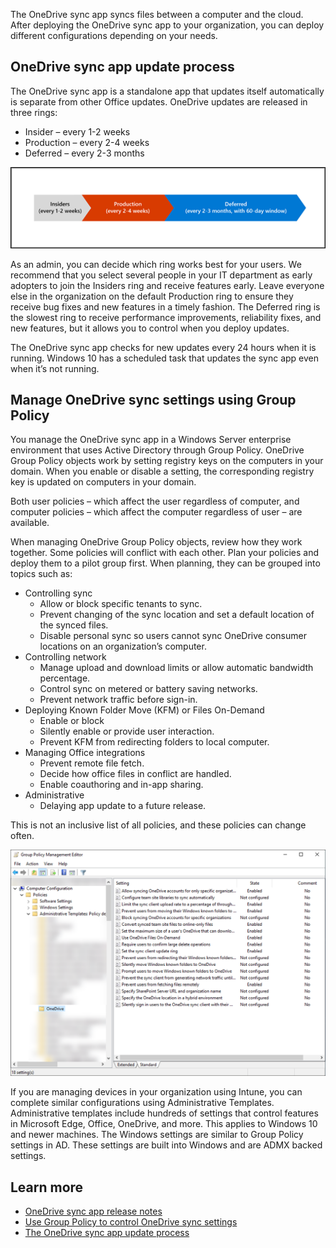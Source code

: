 The OneDrive sync app syncs files between a computer and the cloud. After deploying the OneDrive sync app to your organization, you can deploy different configurations depending on your needs.

## OneDrive sync app update process

The OneDrive sync app is a standalone app that updates itself automatically is separate from other Office updates. OneDrive updates are released in three rings:

- Insider – every 1-2 weeks
- Production – every 2-4 weeks
- Deferred – every 2-3 months

![OneDrive sync app update process](../media/sync-app-update-process.png)

As an admin, you can decide which ring works best for your users. We recommend that you select several people in your IT department as early adopters to join the Insiders ring and receive features early. Leave everyone else in the organization on the default Production ring to ensure they receive bug fixes and new features in a timely fashion. The Deferred ring is the slowest ring to receive performance improvements, reliability fixes, and new features, but it allows you to control when you deploy updates.

The OneDrive sync app checks for new updates every 24 hours when it is running.  Windows 10 has a scheduled task that updates the sync app even when it’s not running.

## Manage OneDrive sync settings using Group Policy

You manage the OneDrive sync app in a Windows Server enterprise environment that uses Active Directory through Group Policy. OneDrive Group Policy objects work by setting registry keys on the computers in your domain. When you enable or disable a setting, the corresponding registry key is updated on computers in your domain.

Both user policies – which affect the user regardless of computer, and computer policies – which affect the computer regardless of user – are available.

When managing OneDrive Group Policy objects, review how they work together. Some policies will conflict with each other. Plan your policies and deploy them to a pilot group first. When planning, they can be grouped into topics such as:

- Controlling sync
  - Allow or block specific tenants to sync.
  - Prevent changing of the sync location and set a default location of the synced files.
  - Disable personal sync so users cannot sync OneDrive consumer locations on an organization’s computer.
- Controlling network
  - Manage upload and download limits or allow automatic bandwidth percentage.
  - Control sync on metered or battery saving networks.
  - Prevent network traffic before sign-in.
- Deploying Known Folder Move (KFM) or Files On-Demand
  - Enable or block
  - Silently enable or provide user interaction.
  - Prevent KFM from redirecting folders to local computer.
- Managing Office integrations
  - Prevent remote file fetch.
  - Decide how office files in conflict are handled.
  - Enable coauthoring and in-app sharing.
- Administrative
  - Delaying app update to a future release.

This is not an inclusive list of all policies, and these policies can change often.

![Group Policy Management Editor](../media/group-policy-management-editor.png)

If you are managing devices in your organization using Intune, you can complete similar configurations using Administrative Templates. Administrative templates include hundreds of settings that control features in Microsoft Edge, Office, OneDrive, and more. This applies to Windows 10 and newer machines. The Windows settings are similar to Group Policy settings in AD. These settings are built into Windows and are ADMX backed settings.

## Learn more

- [OneDrive sync app release notes](https://support.office.com/article/845dcf18-f921-435e-bf28-4e24b95e5fc0?azure-portal=true)
- [Use Group Policy to control OneDrive sync settings](/onedrive/use-group-policy?azure-portal=true)
- [The OneDrive sync app update process](/onedrive/sync-client-update-process?azure-portal=true)
